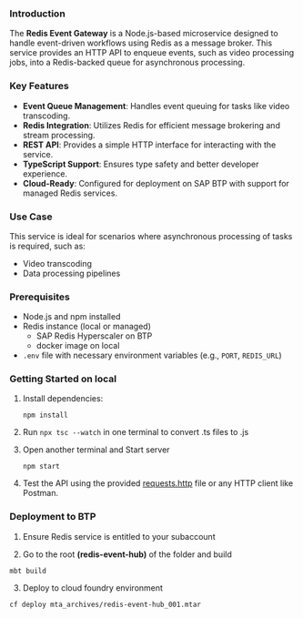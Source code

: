 ### Introduction

The **Redis Event Gateway** is a Node.js-based microservice designed to handle event-driven workflows using Redis as a message broker. This service provides an HTTP API to enqueue events, such as video processing jobs, into a Redis-backed queue for asynchronous processing.

### Key Features
- **Event Queue Management**: Handles event queuing for tasks like video transcoding.
- **Redis Integration**: Utilizes Redis for efficient message brokering and stream processing.
- **REST API**: Provides a simple HTTP interface for interacting with the service.
- **TypeScript Support**: Ensures type safety and better developer experience.
- **Cloud-Ready**: Configured for deployment on SAP BTP with support for managed Redis services.

### Use Case
This service is ideal for scenarios where asynchronous processing of tasks is required, such as:
- Video transcoding
- Data processing pipelines

### Prerequisites
- Node.js and npm installed
- Redis instance (local or managed)
    - SAP Redis Hyperscaler on BTP
    - docker image on local
- `.env` file with necessary environment variables (e.g., `PORT`, `REDIS_URL`)

### Getting Started on local
1. Install dependencies:
   ```
   npm install
   ```
2. Run `npx tsc --watch` in one terminal to convert .ts files to .js

3. Open another terminal and Start server
    ```
    npm start
    ```

4. Test the API using the provided [requests.http](requests.http) file or any HTTP client like Postman.

### Deployment to BTP

1. Ensure Redis service is entitled to your subaccount

2. Go to the root **(redis-event-hub)** of the folder and build 
```
mbt build
```

3. Deploy to cloud foundry environment
```
cf deploy mta_archives/redis-event-hub_001.mtar
```
